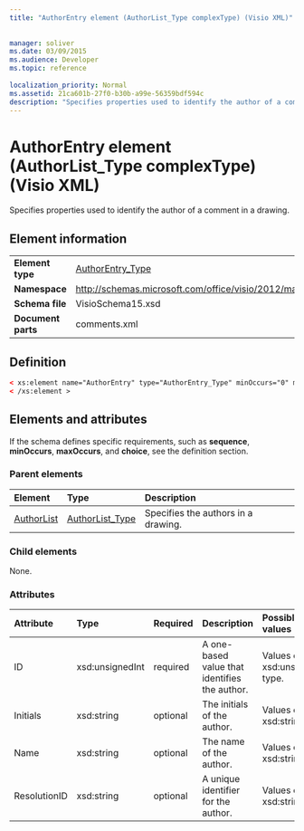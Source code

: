 ```yaml
---
title: "AuthorEntry element (AuthorList_Type complexType) (Visio XML)"
 
 
manager: soliver
ms.date: 03/09/2015
ms.audience: Developer
ms.topic: reference
 
localization_priority: Normal
ms.assetid: 21ca601b-27f0-b30b-a99e-56359bdf594c
description: "Specifies properties used to identify the author of a comment in a drawing."
---
```


# AuthorEntry element (AuthorList_Type complexType) (Visio XML)

Specifies properties used to identify the author of a comment in a drawing.
  
## Element information

|||
|:-----|:-----|
|**Element type** <br/> |[AuthorEntry_Type](authorentry_type-complextypevisio-xml.md) <br/> |
|**Namespace** <br/> |http://schemas.microsoft.com/office/visio/2012/main  <br/> |
|**Schema file** <br/> |VisioSchema15.xsd  <br/> |
|**Document parts** <br/> |comments.xml  <br/> |
   
## Definition

```XML
< xs:element name="AuthorEntry" type="AuthorEntry_Type" minOccurs="0" maxOccurs="unbounded" >
< /xs:element >
```

## Elements and attributes

If the schema defines specific requirements, such as **sequence**, **minOccurs**, **maxOccurs**, and **choice**, see the definition section. 
  
### Parent elements

|**Element**|**Type**|**Description**|
|:-----|:-----|:-----|
|[AuthorList](authorlist-element-comments_type-complextypevisio-xml.md) <br/> |[AuthorList_Type](authorlist_type-complextypevisio-xml.md) <br/> |Specifies the authors in a drawing.  <br/> |
   
### Child elements

None.
  
### Attributes

|**Attribute**|**Type**|**Required**|**Description**|**Possible values**|
|:-----|:-----|:-----|:-----|:-----|
|ID  <br/> |xsd:unsignedInt  <br/> |required  <br/> |A one-based value that identifies the author.  <br/> |Values of the xsd:unsignedInt type.  <br/> |
|Initials  <br/> |xsd:string  <br/> |optional  <br/> |The initials of the author.  <br/> |Values of the xsd:string type.  <br/> |
|Name  <br/> |xsd:string  <br/> |optional  <br/> |The name of the author.  <br/> |Values of the xsd:string type.  <br/> |
|ResolutionID  <br/> |xsd:string  <br/> |optional  <br/> |A unique identifier for the author.  <br/> |Values of the xsd:string type.  <br/> |
   

